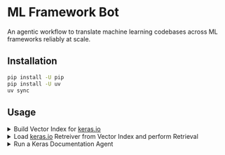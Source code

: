# ML Framework Bot

An agentic workflow to translate machine learning codebases across ML frameworks reliably at scale.

## Installation

```bash
pip install -U pip
pip install -U uv
uv sync
```

## Usage

<details>
<summary>Build Vector Index for <a href="https://keras.io/">keras.io</a></summary>

```python
import torch
from dotenv import load_dotenv

import wandb
from ml_frameworks_bot.keras import KerasDocumentationRetriever

load_dotenv()
wandb.init(
    project="ml-frameworks-bot", entity="ml-colabs", job_type="build_vector_index"
)
retriever = KerasDocumentationRetriever(
    embedding_model_name="BAAI/bge-small-en-v1.5",
    torch_dtype=torch.float16,
    repository_local_path="keras_docs",
)
vector_index = retriever.index_documents(
    included_directories=["sources/api"],
    vector_index_persist_dir="vector_indices/keras3_api_reference",
    artifact_name="keras3_api_reference",
)
```
</details>

<details>
<summary>Load <a href="https://keras.io/">keras.io</a> Retreiver from Vector Index and perform Retrieval</summary>

```python
import weave
from dotenv import load_dotenv

from ml_frameworks_bot.keras import KerasDocumentationRetriever

load_dotenv()
weave.init(project_name="ml-colabs/ml-frameworks-bot")
retriever = KerasDocumentationRetriever.from_wandb_artifact(
    artifact_address="ml-colabs/ml-frameworks-bot/keras3_api_reference:latest"
)
retrieved_nodes = retriever.predict(
    query="Fetch the API referece for `keras.layers.Dense`"
)
```
</details>

<details>
<summary>Run a Keras Documentation Agent</summary>

```python
import weave
from dotenv import load_dotenv

from ml_frameworks_bot.keras import KerasDocumentationRetriever, KerasDocumentationAgent

load_dotenv()
weave.init(project_name="ml-colabs/ml-frameworks-bot")
api_reference_retriever = KerasDocumentationRetriever.from_wandb_artifact(
    artifact_address="ml-colabs/ml-frameworks-bot/keras3_api_reference:latest"
)
keras_docs_agent = KerasDocumentationAgent(
    llm_name="gpt-4o", api_reference_retriever=api_reference_retriever
)
reponse = keras_docs_agent.predict(
    code_snippet="""
import keras
from keras import layers

model = keras.Sequential(
    [
        keras.Input(shape=input_shape),
        layers.Conv2D(32, kernel_size=(3, 3), activation="relu"),
        layers.MaxPooling2D(pool_size=(2, 2)),
        layers.Conv2D(64, kernel_size=(3, 3), activation="relu"),
        layers.MaxPooling2D(pool_size=(2, 2)),
        layers.Flatten(),
        layers.Dropout(0.5),
        layers.Dense(num_classes, activation="softmax"),
    ]
)

model.summary()
"""
)

```
</details>